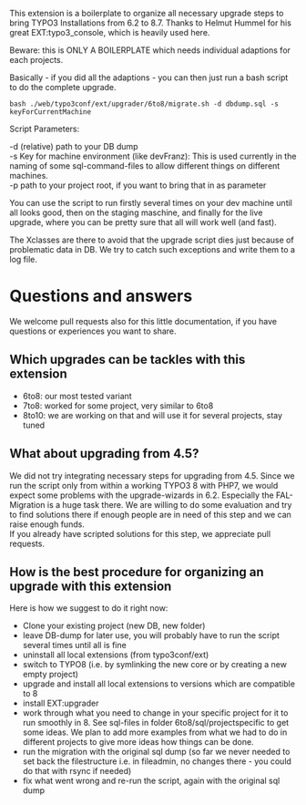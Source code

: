 This extension is a boilerplate to organize all necessary upgrade steps to bring TYPO3 Installations from 6.2 to 8.7. Thanks to Helmut Hummel for his great EXT:typo3_console, which is heavily used here.

Beware:  this is ONLY A BOILERPLATE which needs individual adaptions for each projects.

Basically - if you did all the adaptions - you can then just run a bash script to do the complete upgrade.

    bash ./web/typo3conf/ext/upgrader/6to8/migrate.sh -d dbdump.sql -s keyForCurrentMachine
    
Script Parameters:

-d (relative) path to your DB dump  
-s Key for machine environment (like devFranz): This is used currently in the naming of some   sql-command-files to allow different things on different machines.  
-p path to your project root, if you want to bring that in as parameter 
 
You can use the script to run firstly several times on your dev machine until all looks good, then on the staging maschine, and finally for the live upgrade, where you can be pretty sure that all will work well (and fast).

The Xclasses are there to avoid that the upgrade script dies just because of problematic data in DB. We try to catch such exceptions and write them to a log file.

# Questions and answers

We welcome pull requests also for this little documentation, if you have questions or experiences you want to share.

## Which upgrades can be tackles with this extension

* 6to8: our most tested variant
* 7to8: worked for some project, very similar to 6to8
* 8to10: we are working on that and will use it for several projects, stay tuned  

## What about upgrading from 4.5?

We did not try integrating necessary steps for upgrading from 4.5. Since we run the script only from within a working TYPO3 8 with PHP7, we would expect some problems with the upgrade-wizards in 6.2. Especially the FAL-Migration is a huge task there.
We are willing to do some evaluation and try to find solutions there if enough people are in need of this step and we can raise enough funds.   
If you already have scripted solutions for this step, we appreciate pull requests.

## How is the best procedure for organizing an upgrade with this extension

Here is how we suggest to do it right now:  
* Clone your existing project (new DB, new folder)
* leave DB-dump for later use, you will probably have to run the script several times until all is fine
* uninstall all local extensions (from typo3conf/ext)
* switch to TYPO8 (i.e. by symlinking the new core or by creating a new empty project)
* upgrade and install all local extensions to versions which are compatible to 8
* install EXT:upgrader
* work through what you need to change in your specific project for it to run smoothly in 8. See sql-files in folder 6to8/sql/projectspecific to get some ideas. We plan to add more examples from what we had to do in different projects to give more ideas how things can be done.
* run the migration with the original sql dump (so far we never needed to set back the filestructure i.e. in fileadmin, no changes there - you could do that with rsync if needed)
* fix what went wrong and re-run the script, again with the original sql dump
